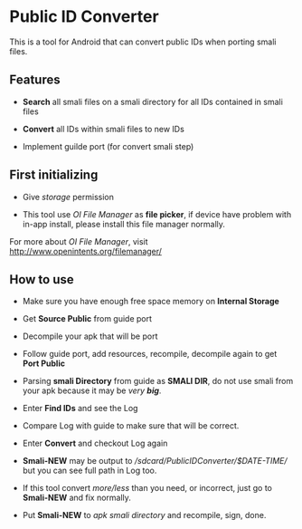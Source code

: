 # Public ID Converter

This is a tool for Android that can convert public IDs when porting smali files.

  

## Features

- **Search** all smali files on a smali directory for all IDs contained in smali files

- **Convert** all IDs within smali files to new IDs

- Implement guilde port (for convert smali step)

  

## First initializing

- Give _storage_ permission

- This tool use _OI File Manager_ as **file picker**, if device have problem with in-app install, please install this file manager normally.

  

For more about _OI File Manager_, visit http://www.openintents.org/filemanager/

  

## How to use

- Make sure you have enough free space memory on **Internal Storage**

- Get **Source Public** from guide port

- Decompile your apk that will be port

- Follow guide port, add resources, recompile, decompile again to get **Port Public**

- Parsing **smali Directory** from guide as **SMALI DIR**, do not use smali from your apk because it may be _very **big**_.
  
- Enter **Find IDs** and see the Log

- Compare Log with guide to make sure that will be correct.

- Enter **Convert** and checkout Log again 

- **Smali-NEW** may be output to _/sdcard/PublicIDConverter/$DATE-TIME/_ but you can see full path in Log too.

- If this tool convert _more/less_ than you need, or incorrect, just go to **Smali-NEW** and fix normally.

- Put **Smali-NEW** to _apk smali directory_ and recompile, sign, done.
